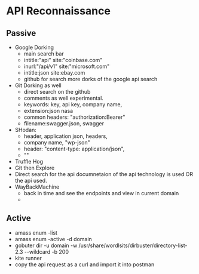 # API Reconnaissance
## Passive 
- Google Dorking
  - main search bar
  -  intitle:"api" site:"coinbase.com"
  - inurl:"/api/v1" site:"microsoft.com"
  - intitle:json site:ebay.com
  - github for search more dorks of the google api search
- Git Dorking as well
  - direct search on the github
  - comments as well experimental.
  - keywords: key, api key, company name,
  - extension:json nasa
  - common headers: "authorization:Bearer"
  - filename:swagger.json, swagger
- SHodan:
  - header, application json, headers,
  - company name, "wp-json"
  - header: "content-type: application/json", 
  - ""
-  Truffle Hog
  - Git then Explore
- Direct search for the api documnetaion of the api technology is used OR the api used.
- WayBackMachine
  - back in time and see the endpoints and view in current domain
  - 


## Active
- amass enum -list 
- amass enum -active -d domain
- gobuter dir -u domain -w /usr/share/wordlsits/dirbuster/directory-list-2.3 --wildcard -b 200
- kite runner
- copy the api request as a curl and import it into postman
